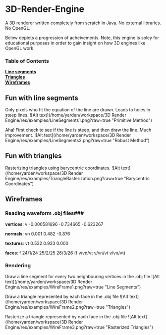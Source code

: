# 3D-Render-Engine
A 3D renderer written completely from scratch in Java. No external libraries. No OpenGL.

Below depicts a progression of acheivements.
Note, this engine is soley for educational purposes in order to gain insight on how 3D engines like OpenGL work.

### Table of Contents
**[Line segments](#fun-with-line-segments)**  
**[Triangles](#fun-with-triangles)**  
**[Wireframes](#wireframes)**

## Fun with line segments ##
Only pixels who fit the equation of the line are drawn. Leads to holes in steep lines.
![Alt text](/home/yarden/workspace/3D Render Engine/res/examples/LineSegments1.png?raw=true "Primitive Method")

Aha! First check to see if the line is steep, and then draw the line. Much improvement.
![Alt text](/home/yarden/workspace/3D Render Engine/res/examples/LineSegments2.png?raw=true "Robust Method")

## Fun with triangles ##
Rasterizing triangles using barycentric coordinates.
![Alt text](/home/yarden/workspace/3D Render Engine/res/examples/TriangleRasterization.png?raw=true "Barycentric Coordinates")

## Wireframes ##
### Reading waveform .obj files###
__vertices__:
v -0.000581696 -0.734665 -0.623267

__normals__:
vn 0.001 0.482 -0.876

__textures__:
vt 0.532 0.923 0.000

__faces__:
f 24/1/24 25/2/25 26/3/26
(f v/vn/vt v/vn/vt v/vn/vt)

### Rendering ###

Draw a line segment for every two neighbouring vertices in the .obj file
![Alt text](/home/yarden/workspace/3D Render Engine/res/examples/WireFrame1.png?raw=true "Line Segments")

Draw a triangle represented by each face in the .obj file
![Alt text](/home/yarden/workspace/3D Render Engine/res/examples/WireFrame2.png?raw=true "Triangles")

Rasterize a triangle represented by each face in the .obj file
![Alt text](/home/yarden/workspace/3D Render Engine/res/examples/WireFrame3.png?raw=true "Rasterized Triangles")

